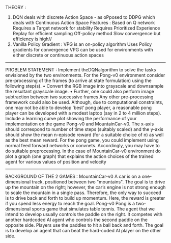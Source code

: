 THEORY : 
1. DQN deals with discrete Action Space - as oPposed to DDPG which deals with Continuous Action Space
Features :
Based on Q network
Requires a Target network for stability
Requires Prioritized Experience Replay for efficient sampling
Off-policy method
Slow convergence but efficiency is high//
2. Vanilla Policy Gradient :
VPG is an on-policy algorithm
Uses Policy gradients for convergence
VPG can be used for environments with either discrete or continuous action spaces
______________________________________________________________________
PROBLEM STATEMENT : 
Implement theDQNalgorithm to solve the tasks envisioned by the two environments. For the
Pong-v0 environment consider pre-processing of the frames (to arrive at state formulation)
using the following step(s).
• Convert the RGB image into grayscale and downsample the resultant grayscale image.
• Further, one could also perform image subtraction between two successive frames
Any other pre-processing framework could also be used. Although, due to computational
constraints, one may not be able to develop ’best’ pong player, a reasonable pong player
can be developed with a modest laptop (say in 2 to 4 million steps). Include a learning
curve plot showing the performance of your implementation on the game Pong-v0 and
MountainCar-v0. The x-axis should correspond to number of time steps (suitably scaled)
and the y-axis should show the mean n-episode reward (for a suitable choice of n) as well as
the best mean reward. For the pong game, you could implement using normal feed forward
networks or convnets. Accordingly, you may have to do suitable preprocessing. In the case
of MountainCar-v0 environment do plot a graph (one graph) that explains the action choices
of the trained agent for various values of position and velocity
______________________________________________________________________
BACKGROUND OF THE 2 GAMES :
MountainCar-v0
A car is on a one-dimensional track, positioned between two "mountains". The goal is to
drive up the mountain on the right; however, the car’s engine is not strong enough to scale
the mountain in a single pass. Therefore, the only way to succeed is to drive back and
forth to build up momentum. Here, the reward is greater if you spend less energy to reach
the goal. 
Pong-v0
Pong is a two-dimensional sports game that simulates table tennis. The agent that we
intend to develop usually controls the paddle on the right. It competes with another hardcoded
AI agent who controls the second paddle on the opposite side. Players use the
paddles to hit a ball back and forth. The goal is to develop an agent that can beat the
hard-coded AI player on the other side.
